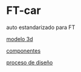 # FT-car

auto estandarizado para FT

[modelo 3d](https://cad.onshape.com/documents/144f12dc447572486fae5ea2/w/30faeecb9537c23dd53bc3a3/e/0476d69bf3b2c5f12e237488)

[componentes](https://docs.google.com/spreadsheets/d/1g7dFLsEPdl-OWQUtW6FZxvtHteA0fD8K4eh06K45JlY/edit?gid=0#gid=0)

[proceso de diseño](https://docs.google.com/document/d/1IGQObaE52fNQ9uBZvZsqWUSUNRGHHLrN_6mA3BDhhxE/edit?usp=sharing)
